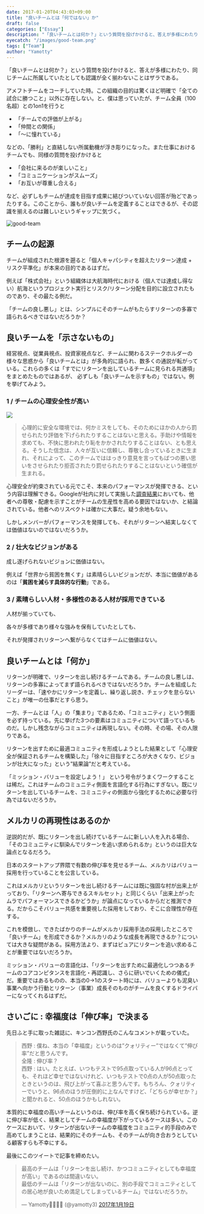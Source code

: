 ```yaml
---
date: 2017-01-20T04:43:03+09:00
title: "良いチームとは「何ではない」か"
draft: false
categories: ["Essay"]
description: "「良いチームとは何か？」という質問を投げかけると、答えが多様にわたり、同じチームに所属していたとしても認識が全く揃わないことはザラである。"
eyecatch: "/images/good-team.png"
tags: ["Team"]
author: "Yamotty"
---
```


「良いチームとは何か？」という質問を投げかけると、答えが多様にわたり、同じチームに所属していたとしても認識が全く揃わないことはザラである。

アメフトチームをコーチしていた時。この組織の目的は驚くほど明確で「全ての試合に勝つこと」以外に存在しない。と、僕は思っていたが、チーム全員（100名超）との1on1を行うと

- 「チームでの評価が上がる」
- 「仲間との関係」
- 「〜に憧れている」

などの、「勝利」と直結しない所属動機が浮き彫りになった。また仕事におけるチームでも、同様の質問を投げかけると

- 「会社に来るのが楽しいこと」
- 「コミュニケーションがスムーズ」
- 「お互いが尊重し合える」

など、必ずしもチームが達成を目指す成果に結びついていない回答が殆どであったりする。このことから、誰もが良いチームを定義することはできるが、その認識を揃えるのは難しいというギャップに気づく。

![good-team](/images/good-team.png)

## チームの起源
チームが組成された根源を遡ると「個人キャパシティを超えたリターン達成 + リスク平準化」が本来の目的であるはずだ。

例えば「株式会社」という組織体は大航海時代における（個人では達成し得ない）航海というプロジェクト実行とリスク/リターン分配を目的に設立されたものであり、その最たる例だ。

「チームの良し悪し」とは、シンプルにそのチームがもたらすリターンの多寡で語られるべきではないだろうか？

## 良いチームを「示さないもの」
経営視点、従業員視点、投資家視点など、チームに関わるステークホルダーの様々な思惑から「良いチームとは」が多角的に語られ、数多くの通説が転がっている。これらの多くは「すでにリターンを出しているチームに見られる共通項」をまとめたものではあるが、 必ずしも「良いチームを示すもの」ではない。例を挙げてみよう。

### 1 / チームの心理安全性が高い

<a target="_blank"  href="https://www.amazon.co.jp/gp/product/4862761828/ref=as_li_tl?ie=UTF8&camp=247&creative=1211&creativeASIN=4862761828&linkCode=as2&tag=mrnoize08-22&linkId=9c668c07121ee57b86925e227b177e67"><img border="0" src="//ws-fe.amazon-adsystem.com/widgets/q?_encoding=UTF8&MarketPlace=JP&ASIN=4862761828&ServiceVersion=20070822&ID=AsinImage&WS=1&Format=_SL250_&tag=mrnoize08-22" ></a><img src="//ir-jp.amazon-adsystem.com/e/ir?t=mrnoize08-22&l=am2&o=9&a=4862761828" width="1" height="1" border="0" alt="" style="border:none !important; margin:0px !important;" />


> 心理的に安全な環境では、何かミスをしても、そのためにほかの人から罰せられたり評価を下げられたりすることはないと思える。手助けや情報を求めても、不快に思われたり恥をかかされたりすることはない、とも思える。そうした信念は、人々が互いに信頼し、尊敬し合っているときに生まれ、それによって、このチームでははっきり意見を言ってもばつの悪い思いをさせられたり拒否されたり罰せられたりすることはないという確信が生まれる。

心理安全が約束されている元でこそ、本来のパフォーマンスが発揮できる、という内容は理解できる。Googleが社内に対して実施した[調査結果]()においても、他者への尊敬・配慮を示すことがチームの生産性を高める要因ではないか、と結論されている。他者へのリスペクトは確かに大事だ。疑う余地もない。

しかしメンバーがパフォーマンスを発揮しても、それがリターンへ結実しなくては価値はないのではないだろうか。

### 2 / 壮大なビジョンがある
成し遂げられないビジョンに価値はない。

例えば「世界から貧困を無くす」は素晴らしいビジョンだが、本当に価値があるのは「**貧困を減らす具体的な行動**」である。

### 3 / 素晴らしい人材・多様性のある人材が採用できている
人材が揃っていても、

各々が多様であり様々な強みを保有していたとしても、

それが発揮されリターンへ繋がらなくてはチームに価値はない。

## 良いチームとは「何か」
リターンが明確で、リターンを出し続けるチームである。チームの良し悪しは、リターンの多寡によってまず語られるべきではないだろうか。チームを組成したリーダーは、「速やかにリターンを定義し、繰り返し説き、チェックを怠らないこと」が唯一の仕事だとすら思う。

一方、チームとは「人」の「集まり」であるため、「コミュニティ」という側面を必ず持っている。先に挙げた3つの要素はコミュニティについて語っているものだ。しかし残念ながらコミュニティは再現しない。その時、その場、その人限りである。

リターンを出すために最適コミュニティを形成しようとした結果として「心理安全が保証されるチームを構築した」「徐々に目指すところが大きくなり、ビジョンが壮大になった」という”結果論”だと考えている。

「ミッション・バリューを設定しよう！」
という号令がうまくワークすることは稀だ。これはチームのコミュニティ側面を言語化する行為にすぎない。既にリターンを出しているチームを、コミュニティの側面から強化するために必要な行為ではないだろうか。

## メルカリの再現性はあるのか
逆説的だが、既にリターンを出し続けているチームに新しい人を入れる場合、「そのコミュニティに馴染んでリターンを追い求められるか」というのは巨大な論点となるだろう。

日本のスタートアップ界隈で有数の伸び率を見せるチーム、メルカリはバリュー採用を行っていることを公言している。

これはメルカリというリターンを出し続けるチームには既に強固な村が出来上がっており、「リターンへ寄与できるスキルセット」と同じくらい「出来上がったムラでパフォーマンスできるかどうか」が論点になっているからだと推測できる。だからこそバリュー共感を重要視した採用をしており、そこに合理性が存在する。

これを模倣し、できたばかりのチームがメルカリ採用手法の採用したところで「良いチーム」を形成できるか？メルカリのような成長を再現できるか？については大きな疑問がある。採用方法より、まずはピュアにリターンを追い求めることが重要ではないだろうか。

ミッション・バリューの言語化は、「リターンを出すために最適化しつつあるチームのコアコンピタンスを言語化・再認識し、さらに研いでいくための儀式」だ。重要ではあるものの、本当の0→1のスタート時には、バリューよりも泥臭い事業へ向かう行動とリターン（事業）成長そのものがチームを良くするドライバーになってくれるはずだ。

## さいごに : 幸福度は「伸び率」で決まる
先日ふと手に取った雑誌に、キンコン西野氏のこんなコメントが載っていた。


>西野 : 僕ね、本当の「幸福度」というのは”クォリティー”ではなくて”伸び率”だと思うんです。<br>
>全隆 : 伸び率？<br>
>西野 : はい。たとえば、いつもテストで95点取っている人が96点とっても、それほど幸せではないけれど、いつもテストで0点の人が50点取ったときというのは、飛び上がって喜ぶと思うんです。もちろん、クォリティーでいうと、96点のほうが圧倒的に上なんですけど、「どちらが幸せか？」と聞かれると、50点のほうかもしれない。

本質的に幸福度の高いチームというのは、伸び率を高く保ち続けられている。逆に伸び率が低く、結果としてチームの幸福度が下がっているケースは多い。このケースにおいて、リターンが出ないチームの幸福度をコミュニティ的手段のみで高めてしまうことは、結果的にそのチームも、そのチームが向き合おうとしている顧客すらも不幸にする。

最後にこのツイートで記事を締めたい。

<blockquote class="twitter-tweet" data-lang="ja"><p lang="ja" dir="ltr">最高のチームは「リターンを出し続け、かつコミュニティとしても幸福度が高い」であるのは間違いない。<br>最低のチームは「リターンが出ないのに、別の手段でコミュニティとしての居心地が良いため満足してしまっているチーム」ではないだろうか。</p>&mdash; Yamotty👨‍👩‍👦‍👦 (@yamotty3) <a href="https://twitter.com/yamotty3/status/822167201515876352?ref_src=twsrc%5Etfw">2017年1月19日</a></blockquote>
<script async src="https://platform.twitter.com/widgets.js" charset="utf-8"></script>
